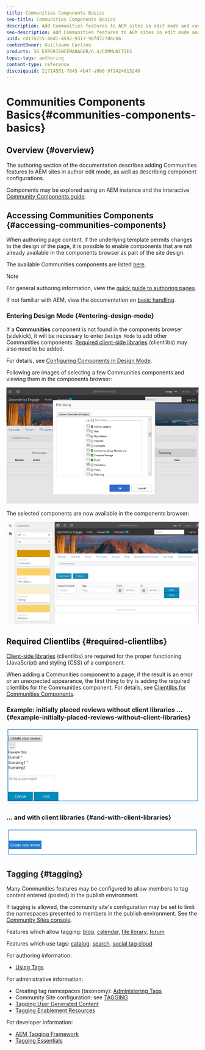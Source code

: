 ```yaml
---
title: Communities Components Basics
seo-title: Communities Components Basics
description: Add Communities features to AEM sites in edit mode and configure components
seo-description: Add Communities features to AEM sites in edit mode and configure components
uuid: c017a7c5-40d1-4592-9317-96fd727dac86
contentOwner: Guillaume Carlino
products: SG_EXPERIENCEMANAGER/6.4/COMMUNITIES
topic-tags: authoring
content-type: reference
discoiquuid: 21714581-7645-4b47-a9b0-9f1424013240
---
```


# Communities Components Basics{#communities-components-basics}

## Overview {#overview}

The authoring section of the documentation describes adding Communities features to AEM sites in author edit mode, as well as describing component configurations.

Components may be explored using an AEM instance and the interactive [Community Components guide](/help/communities/components-guide.md).

## Accessing Communities Components {#accessing-communities-components}

When authoring page content, if the underlying template permits changes to the design of the page, it is possible to enable components that are not already available in the components browser as part of the site design.

The available Communities components are listed [here](/help/communities/author-communities.md#available-communities-components).

>[!NOTE]
>
>For general authoring information, view the [quick guide to authoring pages](/help/sites/authoring/using/qg-page-authoring.md).
>
>If not familiar with AEM, view the documentation on [basic handling](/help/sites/authoring/using/basic-handling.md).

### Entering Design Mode {#entering-design-mode}

If a **Communities** component is not found in the components browser (sidekick), it will be necessary to enter `Design Mode` to add other Communities components. [Required client-side libraries](#required-clientlibs) (clientlibs) may also need to be added.

For details, see [Configuring Components in Design Mode](/help/sites/authoring/using/default-components-designmode.md).

Following are images of selecting a few Communities components and viewing them in the components browser:

![](assets/chlimage_1-424.png)

The selected components are now available in the components browser:

![](assets/chlimage_1-425.png)

## Required Clientlibs {#required-clientlibs}

[Client-side libraries](/help/sites/developing/using/clientlibs.md) (clientlibs) are required for the proper functioning (JavaScript) and styling (CSS) of a component.

When adding a Communities component to a page, if the result is an error or an unexpected appearance, the first thing to try is adding the required clientlibs for the Communities component. For details, see [Clientlibs for Communities Components](/help/communities/clientlibs.md).

### Example: initially placed reviews without client libraries ... {#example-initially-placed-reviews-without-client-libraries}

![](assets/chlimage_1-426.png)

### ... and with client libraries {#and-with-client-libraries}

![](assets/chlimage_1-427.png)

## Tagging {#tagging}

Many Communities features may be configured to allow members to tag content entered (posted) in the publish environment.

If tagging is allowed, the community site's configuration may be set to limit the namespaces presented to members in the publish environment. See the [Community Sites console](/help/communities/sites-console.md#tagging).

Features which allow tagging: [blog](/help/communities/blog-feature.md), [calendar](/help/communities/calendar.md), [file library](/help/communities/file-library.md), [forum](/help/communities/forum.md)

Features which use tags: [catalog](/help/communities/catalog.md), [search](/help/communities/search.md), [social tag cloud](/help/communities/tagcloud.md)

For authoring information:

* [Using Tags](/help/sites/authoring/using/tags.md)

For administrative information:

* Creating tag namespaces (taxonomy): [Administering Tags](/help/sites/administering/using/tags.md)
* Community Site configuration: see [TAGGING](/help/communities/sites-console.md#tagging)
* [Tagging User Generated Content](/help/sites/authoring/using/tags.md)
* [Tagging Enablement Resources](/help/communities/tag-resources.md)

For developer information:

* [AEM Tagging Framework](/help/sites/developing/using/framework.md)
* [Tagging Essentials](/help/communities/tag.md)

